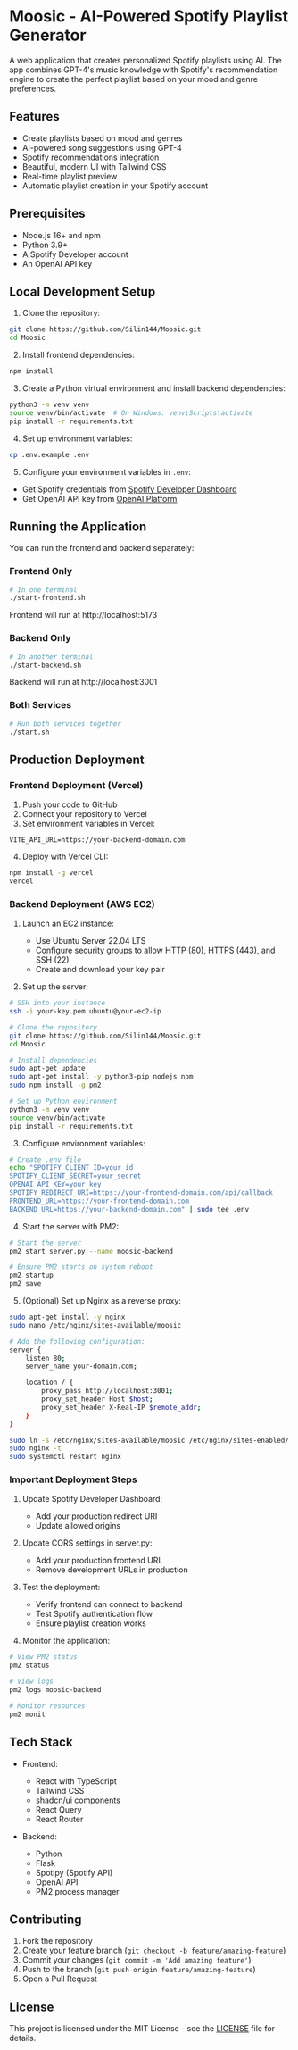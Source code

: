 # Moosic - AI-Powered Spotify Playlist Generator

A web application that creates personalized Spotify playlists using AI. The app combines GPT-4's music knowledge with Spotify's recommendation engine to create the perfect playlist based on your mood and genre preferences.

## Features

- Create playlists based on mood and genres
- AI-powered song suggestions using GPT-4
- Spotify recommendations integration
- Beautiful, modern UI with Tailwind CSS
- Real-time playlist preview
- Automatic playlist creation in your Spotify account

## Prerequisites

- Node.js 16+ and npm
- Python 3.9+
- A Spotify Developer account
- An OpenAI API key

## Local Development Setup

1. Clone the repository:
```bash
git clone https://github.com/Silin144/Moosic.git
cd Moosic
```

2. Install frontend dependencies:
```bash
npm install
```

3. Create a Python virtual environment and install backend dependencies:
```bash
python3 -m venv venv
source venv/bin/activate  # On Windows: venv\Scripts\activate
pip install -r requirements.txt
```

4. Set up environment variables:
```bash
cp .env.example .env
```

5. Configure your environment variables in `.env`:
- Get Spotify credentials from [Spotify Developer Dashboard](https://developer.spotify.com/dashboard)
- Get OpenAI API key from [OpenAI Platform](https://platform.openai.com/account/api-keys)

## Running the Application

You can run the frontend and backend separately:

### Frontend Only
```bash
# In one terminal
./start-frontend.sh
```
Frontend will run at http://localhost:5173

### Backend Only
```bash
# In another terminal
./start-backend.sh
```
Backend will run at http://localhost:3001

### Both Services
```bash
# Run both services together
./start.sh
```

## Production Deployment

### Frontend Deployment (Vercel)

1. Push your code to GitHub
2. Connect your repository to Vercel
3. Set environment variables in Vercel:
```
VITE_API_URL=https://your-backend-domain.com
```
4. Deploy with Vercel CLI:
```bash
npm install -g vercel
vercel
```

### Backend Deployment (AWS EC2)

1. Launch an EC2 instance:
   - Use Ubuntu Server 22.04 LTS
   - Configure security groups to allow HTTP (80), HTTPS (443), and SSH (22)
   - Create and download your key pair

2. Set up the server:
```bash
# SSH into your instance
ssh -i your-key.pem ubuntu@your-ec2-ip

# Clone the repository
git clone https://github.com/Silin144/Moosic.git
cd Moosic

# Install dependencies
sudo apt-get update
sudo apt-get install -y python3-pip nodejs npm
sudo npm install -g pm2

# Set up Python environment
python3 -m venv venv
source venv/bin/activate
pip install -r requirements.txt
```

3. Configure environment variables:
```bash
# Create .env file
echo "SPOTIFY_CLIENT_ID=your_id
SPOTIFY_CLIENT_SECRET=your_secret
OPENAI_API_KEY=your_key
SPOTIFY_REDIRECT_URI=https://your-frontend-domain.com/api/callback
FRONTEND_URL=https://your-frontend-domain.com
BACKEND_URL=https://your-backend-domain.com" | sudo tee .env
```

4. Start the server with PM2:
```bash
# Start the server
pm2 start server.py --name moosic-backend

# Ensure PM2 starts on system reboot
pm2 startup
pm2 save
```

5. (Optional) Set up Nginx as a reverse proxy:
```bash
sudo apt-get install -y nginx
sudo nano /etc/nginx/sites-available/moosic

# Add the following configuration:
server {
    listen 80;
    server_name your-domain.com;

    location / {
        proxy_pass http://localhost:3001;
        proxy_set_header Host $host;
        proxy_set_header X-Real-IP $remote_addr;
    }
}

sudo ln -s /etc/nginx/sites-available/moosic /etc/nginx/sites-enabled/
sudo nginx -t
sudo systemctl restart nginx
```

### Important Deployment Steps

1. Update Spotify Developer Dashboard:
   - Add your production redirect URI
   - Update allowed origins

2. Update CORS settings in server.py:
   - Add your production frontend URL
   - Remove development URLs in production

3. Test the deployment:
   - Verify frontend can connect to backend
   - Test Spotify authentication flow
   - Ensure playlist creation works

4. Monitor the application:
```bash
# View PM2 status
pm2 status

# View logs
pm2 logs moosic-backend

# Monitor resources
pm2 monit
```

## Tech Stack

- Frontend:
  - React with TypeScript
  - Tailwind CSS
  - shadcn/ui components
  - React Query
  - React Router

- Backend:
  - Python
  - Flask
  - Spotipy (Spotify API)
  - OpenAI API
  - PM2 process manager

## Contributing

1. Fork the repository
2. Create your feature branch (`git checkout -b feature/amazing-feature`)
3. Commit your changes (`git commit -m 'Add amazing feature'`)
4. Push to the branch (`git push origin feature/amazing-feature`)
5. Open a Pull Request

## License

This project is licensed under the MIT License - see the [LICENSE](LICENSE) file for details.
